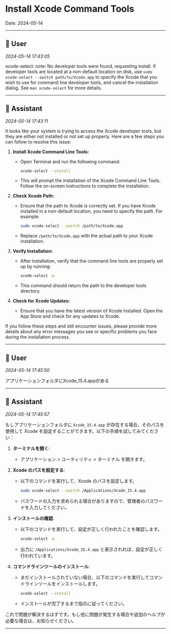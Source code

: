 # Install Xcode Command Tools

Date: 2024-05-14

---

## 👤 User
*2024-05-14 17:43:05*

xcode-select: note: No developer tools were found, requesting install.
If developer tools are located at a non-default location on disk, use `sudo xcode-select --switch path/to/Xcode.app` to specify the Xcode that you wish to use for command line developer tools, and cancel the installation dialog.
See `man xcode-select` for more details.

---

## 🤖 Assistant
*2024-05-14 17:43:11*

It looks like your system is trying to access the Xcode developer tools, but they are either not installed or not set up properly. Here are a few steps you can follow to resolve this issue:

1. **Install Xcode Command Line Tools:**
   - Open Terminal and run the following command:
     ```sh
     xcode-select --install
     ```
   - This will prompt the installation of the Xcode Command Line Tools. Follow the on-screen instructions to complete the installation.

2. **Check Xcode Path:**
   - Ensure that the path to Xcode is correctly set. If you have Xcode installed in a non-default location, you need to specify the path. For example:
     ```sh
     sudo xcode-select --switch /path/to/Xcode.app
     ```
   - Replace `/path/to/Xcode.app` with the actual path to your Xcode installation.

3. **Verify Installation:**
   - After installation, verify that the command line tools are properly set up by running:
     ```sh
     xcode-select -p
     ```
   - This command should return the path to the developer tools directory.

4. **Check for Xcode Updates:**
   - Ensure that you have the latest version of Xcode installed. Open the App Store and check for any updates to Xcode.

If you follow these steps and still encounter issues, please provide more details about any error messages you see or specific problems you face during the installation process.

---

## 👤 User
*2024-05-14 17:45:50*

アプリケーションフォルダにXcode_15.4.appがある

---

## 🤖 Assistant
*2024-05-14 17:45:57*

もしアプリケーションフォルダに `Xcode_15.4.app` が存在する場合、そのパスを使用して Xcode を設定することができます。以下の手順を試してみてください：

1. **ターミナルを開く**:
   - アプリケーション &gt; ユーティリティ &gt; ターミナル を開きます。

2. **Xcode のパスを設定する**:
   - 以下のコマンドを実行して、Xcode のパスを設定します。
     ```sh
     sudo xcode-select --switch /Applications/Xcode_15.4.app
     ```
   - パスワードの入力を求められる場合がありますので、管理者のパスワードを入力してください。

3. **インストールの確認**:
   - 以下のコマンドを実行して、設定が正しく行われたことを確認します。
     ```sh
     xcode-select -p
     ```
   - 出力に `/Applications/Xcode_15.4.app` と表示されれば、設定が正しく行われています。

4. **コマンドラインツールのインストール**:
   - まだインストールされていない場合、以下のコマンドを実行してコマンドラインツールをインストールします。
     ```sh
     xcode-select --install
     ```
   - インストールが完了するまで指示に従ってください。

これで問題が解決するはずです。もし他に問題が発生する場合や追加のヘルプが必要な場合は、お知らせください。

---
